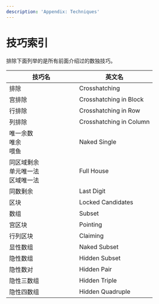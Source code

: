 ```yaml
---
description: 'Appendix: Techniques'
---
```


# 技巧索引

排除下面列举的是所有前面介绍过的数独技巧。

<table><thead><tr><th width="172">技巧名</th><th>英文名</th></tr></thead><tbody><tr><td>排除</td><td>Crosshatching</td></tr><tr><td>宫排除</td><td>Crosshatching in Block</td></tr><tr><td>行排除</td><td>Crosshatching in Row</td></tr><tr><td>列排除</td><td>Crosshatching in Column</td></tr><tr><td>唯一余数<br>唯余<br>喂鱼</td><td>Naked Single</td></tr><tr><td>同区域剩余<br>单元唯一法<br>区域唯一法</td><td>Full House</td></tr><tr><td>同数剩余</td><td>Last Digit</td></tr><tr><td>区块</td><td>Locked Candidates</td></tr><tr><td>数组</td><td>Subset</td></tr><tr><td>宫区块</td><td>Pointing</td></tr><tr><td>行列区块</td><td>Claiming</td></tr><tr><td>显性数组</td><td>Naked Subset</td></tr><tr><td>隐性数组</td><td>Hidden Subset</td></tr><tr><td>隐性数对</td><td>Hidden Pair</td></tr><tr><td>隐性三数组</td><td>Hidden Triple</td></tr><tr><td>隐性四数组</td><td>Hidden Quadruple</td></tr></tbody></table>

